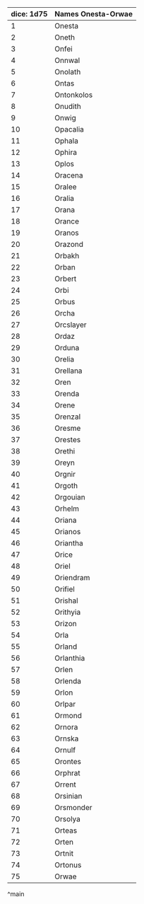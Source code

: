 | dice: 1d75 | Names Onesta-Orwae|
| ---- | ---- |
|1|Onesta|
|2|Oneth|
|3|Onfei|
|4|Onnwal|
|5|Onolath|
|6|Ontas|
|7|Ontonkolos|
|8|Onudith|
|9|Onwig|
|10|Opacalia|
|11|Ophala|
|12|Ophira|
|13|Oplos|
|14|Oracena|
|15|Oralee|
|16|Oralia|
|17|Orana|
|18|Orance|
|19|Oranos|
|20|Orazond|
|21|Orbakh|
|22|Orban|
|23|Orbert|
|24|Orbi|
|25|Orbus|
|26|Orcha|
|27|Orcslayer|
|28|Ordaz|
|29|Orduna|
|30|Orelia|
|31|Orellana|
|32|Oren|
|33|Orenda|
|34|Orene|
|35|Orenzal|
|36|Oresme|
|37|Orestes|
|38|Orethi|
|39|Oreyn|
|40|Orgnir|
|41|Orgoth|
|42|Orgouian|
|43|Orhelm|
|44|Oriana|
|45|Orianos|
|46|Oriantha|
|47|Orice|
|48|Oriel|
|49|Oriendram|
|50|Orifiel|
|51|Orishal|
|52|Orithyia|
|53|Orizon|
|54|Orla|
|55|Orland|
|56|Orlanthia|
|57|Orlen|
|58|Orlenda|
|59|Orlon|
|60|Orlpar|
|61|Ormond|
|62|Ornora|
|63|Ornska|
|64|Ornulf|
|65|Orontes|
|66|Orphrat|
|67|Orrent|
|68|Orsinian|
|69|Orsmonder|
|70|Orsolya|
|71|Orteas|
|72|Orten|
|73|Ortnit|
|74|Ortonus|
|75|Orwae|
^main
